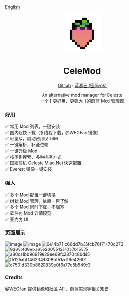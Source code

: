 [English](./README.en.md)

<div align=center>
<img src="src\celemod-ui\src\resources\Celemod.png" />

# CeleMod

[Github](https://github.com/MicroCBer/CeleMod/releases/latest) · [蓝奏云 (密码·ok)](https://microblock.lanzouo.com/b0apezvij)

An alternative mod manager for Celeste  
 一个 ⌈ 更好用、更强大 ⌋ 的蔚蓝 Mod 管理器

</div>

### 好用
✅ 常用 Mod 列表，一键安装  
✅ 国内超快下载（多线程下载，@WEGFan 镜像）  
✅ 轻量级，启动占用仅 18M  
✅ 一键解析，补全依赖  
✅ 一键升级 Mod  
✅ 按类别搜索，多种排序方式  
✅ 国服联机 Celeste.Miao.Net 快速配置  
✅ Everest 镜像一键安装  
### 强大
✅ 多个 Mod 配置一键切换  
✅ 树状 Mod 管理，依赖一目了然  
✅ 多个 Mod 同时下载，不阻塞  
✅ 软件内 Mod 详情预览  
✅ 亚克力 UI  


### 页面展示
![image](https://github.com/MicroCBer/CeleMod/assets/66859419/a906d8bb-16dc-4018-b370-9a13cec5ade1)
![image](https://github.com/MicroCBer/CeleMod/assets/66859419/a3592323-c9ea-4ded-9b7c-bf8e23c8f31d)
![6e14b711c66dd7b36fcb76f71470c272](https://github.com/MicroCBer/CeleMod/assets/66859419/1ee695a5-59a0-4326-8f54-cad2165bba74)
![9265bfd9eba65e2d05512510a7b15575](https://github.com/MicroCBer/CeleMod/assets/66859419/8c63b169-4b4b-4fc4-998e-1aae48b4275d)
![a80ca1bb96919629ee69fc237048bdd5](https://github.com/MicroCBer/CeleMod/assets/66859419/ff77be2f-3599-4831-9c38-3703979066b2)
![f5125abf1462349308bf51ad16e42601](https://github.com/MicroCBer/CeleMod/assets/66859419/40705319-3896-4b17-bb68-51f70560df19)
![c7501d330b8620839e0f6a77c5b549c3](https://github.com/MicroCBer/CeleMod/assets/66859419/72ba4cb6-e60d-459a-a7f7-f59521dae63b)

### Credits

[@WEGFan](https://github.com/WEGFan) 提供镜像和社区 API、蔚蓝实现等相关知识